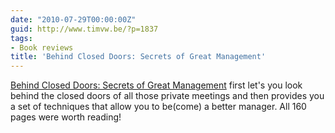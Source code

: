 ```yaml
---
date: "2010-07-29T00:00:00Z"
guid: http://www.timvw.be/?p=1837
tags:
- Book reviews
title: 'Behind Closed Doors: Secrets of Great Management'
---
```

[Behind Closed Doors: Secrets of Great Management](http://www.pragprog.com/titles/rdbcd/behind-closed-doors) first let's you look behind the closed doors of all those private meetings and then provides you a set of techniques that allow you to be(come) a better manager. All 160 pages were worth reading!
